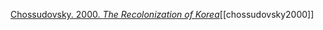 [Chossudovsky. 2000. *The Recolonization of Korea*](zotero://select/items/1_SYKWWM9S)[[chossudovsky2000]]